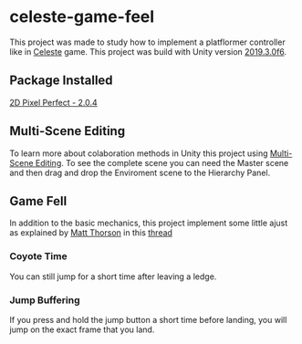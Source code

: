 # celeste-game-feel
This project was made to study how to implement a platflormer controller like in [Celeste](http://www.celestegame.com/ "Celeste Game") game. This project was build with Unity version [2019.3.0f6](https://unity3d.com/pt/unity/whats-new/2019.3.0 "Release Notes").

## Package Installed
[2D Pixel Perfect - 2.0.4](https://docs.unity3d.com/Packages/com.unity.2d.pixel-perfect@2.0/manual/index.html "Documentation")

## Multi-Scene Editing
To learn more about colaboration methods in Unity this project using [Multi-Scene Editing](https://docs.unity3d.com/Manual/MultiSceneEditing.html "Documentation"). To see the complete scene you can need the Master scene and then drag and drop the Enviroment scene to the Hierarchy Panel. 

## Game Fell
In addition to the basic mechanics, this project implement some little ajust as explained by [Matt Thorson](https://twitter.com/MattThorson "Twitter Profile") in this [thread](https://twitter.com/MattThorson/status/1238338574220546049 "Game Fell in Celeste")

### Coyote Time
You can still jump for a short time after leaving a ledge.

### Jump Buffering
If you press and hold the jump button a short time before landing, you will jump on the exact frame that you land.
